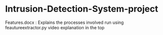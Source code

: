 # Intrusion-Detection-System-project
Features.docx : Explains the processes involved
run using feautureextractor.py
video explanation in the top
